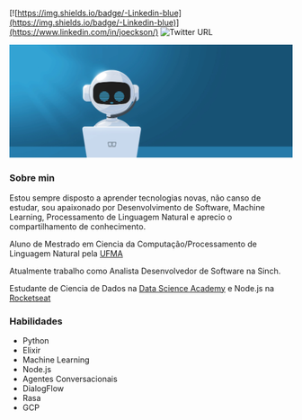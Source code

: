 [![https://img.shields.io/badge/-Linkedin-blue](https://img.shields.io/badge/-Linkedin-blue)](https://www.linkedin.com/in/joeckson/)
 ![Twitter URL](https://img.shields.io/twitter/url?style=social&url=https%3A%2F%2Ftwitter.com%2Fjoeckson)
 
 <p align="center"><img src="https://github.com/josantosc/josantosc/blob/master/fig2.gif"></p>

### Sobre min
Estou sempre disposto a aprender tecnologias novas, não canso de estudar, sou apaixonado por Desenvolvimento de Software, Machine Learning, Processamento de Linguagem Natural e aprecio o compartilhamento de conhecimento.

Aluno de Mestrado em Ciencia da Computação/Processamento de Linguagem Natural pela [UFMA](https://sigaa.ufma.br/sigaa/public/programa/apresentacao_stricto.jsf?lc=pt_BR&idPrograma=1117)

Atualmente trabalho como Analista Desenvolvedor de Software na Sinch.

Estudante de Ciencia de Dados na [Data Science Academy](https://www.datascienceacademy.com.br/) e Node.js na [Rocketseat](https://rocketseat.com.br/)



### Habilidades

* Python
* Elixir
* Machine Learning
* Node.js
* Agentes Conversacionais
* DialogFlow
* Rasa
* GCP


<!--
**josantosc/josantosc** is a ✨ _special_ ✨ repository because its `README.md` (this file) appears on your GitHub profile.

Here are some ideas to get you started:

- 🔭 I’m currently working on ...
- 🌱 I’m currently learning ...
- 👯 I’m looking to collaborate on ...
- 🤔 I’m looking for help with ...
- 💬 Ask me about ...
- 📫 How to reach me: ...
- 😄 Pronouns: ...
- ⚡ Fun fact: ...
-->
